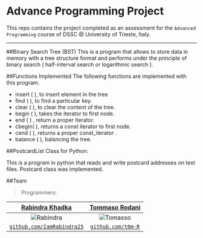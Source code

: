 # Advance Programming Project
This repo contains the project completed as an assessment for the `Advanced Programming` course of DSSC @ University of Trieste, Italy.
___


##Binary Search Tree (BST)
This is a program that allows to store data in memory with a tree structure format and performs under the principle of binary search ( half-interval search or logarithmic search ).

##Functions Implemented
The following functions are implemented with this program.
- insert ( ), to insert element in the tree
- find ( ), to find a particular key.
- clear ( ), to clear the content of the tree.
- begin ( ), takes the iterator to first node.
- end ( ) , return a proper iterator.
- cbegin( ), returns a const iterator to first node.
- cend ( ), returns a proper const_iterator .
- balance ( ), balancing the tree.


##PostcardList Class for Python:

This is a program in python that reads and write postcard addresses on text files.
Postcard class was implemented.


##Team
> Programmers:

| <a href="https://github.com/IamRabindra25" target="_blank">**Rabindra Khadka**</a> | <a href="https://github.com/t0m-R" target="_blank">**Tommaso Rodani**</a> |
| :---: |:---:|
| ![Rabindra](https://avatars3.githubusercontent.com/u/43570954?s=200) | ![Tomasso](https://avatars3.githubusercontent.com/u/43781037?s=200) |
| <a href="http://github.com/IamRabindra25" target="_blank">`github.com/IamRabindra25`</a> | <a href="http://github.com/t0m-R" target="_blank">`github.com/t0m-R`</a> |

##
